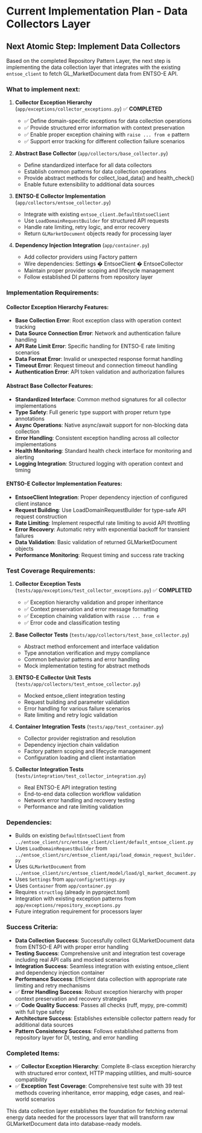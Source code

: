 # Current Implementation Plan - Data Collectors Layer

## Next Atomic Step: Implement Data Collectors

Based on the completed Repository Pattern Layer, the next step is implementing the data collection layer that integrates with the existing `entsoe_client` to fetch GL_MarketDocument data from ENTSO-E API.

### What to implement next:

1. **Collector Exception Hierarchy** (`app/exceptions/collector_exceptions.py`) ✅ **COMPLETED**
   - ✅ Define domain-specific exceptions for data collection operations
   - ✅ Provide structured error information with context preservation
   - ✅ Enable proper exception chaining with `raise ... from e` pattern
   - ✅ Support error tracking for different collection failure scenarios

2. **Abstract Base Collector** (`app/collectors/base_collector.py`)
   - Define standardized interface for all data collectors
   - Establish common patterns for data collection operations
   - Provide abstract methods for collect_load_data() and health_check()
   - Enable future extensibility to additional data sources

3. **ENTSO-E Collector Implementation** (`app/collectors/entsoe_collector.py`)
   - Integrate with existing `entsoe_client.DefaultEntsoeClient`
   - Use `LoadDomainRequestBuilder` for structured API requests
   - Handle rate limiting, retry logic, and error recovery
   - Return `GLMarketDocument` objects ready for processing layer

4. **Dependency Injection Integration** (`app/container.py`)
   - Add collector providers using Factory pattern
   - Wire dependencies: Settings � EntsoeClient � EntsoeCollector
   - Maintain proper provider scoping and lifecycle management
   - Follow established DI patterns from repository layer

### Implementation Requirements:

#### Collector Exception Hierarchy Features:
- **Base Collection Error**: Root exception class with operation context tracking
- **Data Source Connection Error**: Network and authentication failure handling
- **API Rate Limit Error**: Specific handling for ENTSO-E rate limiting scenarios
- **Data Format Error**: Invalid or unexpected response format handling
- **Timeout Error**: Request timeout and connection timeout handling
- **Authentication Error**: API token validation and authorization failures

#### Abstract Base Collector Features:
- **Standardized Interface**: Common method signatures for all collector implementations
- **Type Safety**: Full generic type support with proper return type annotations
- **Async Operations**: Native async/await support for non-blocking data collection
- **Error Handling**: Consistent exception handling across all collector implementations
- **Health Monitoring**: Standard health check interface for monitoring and alerting
- **Logging Integration**: Structured logging with operation context and timing

#### ENTSO-E Collector Implementation Features:
- **EntsoeClient Integration**: Proper dependency injection of configured client instance
- **Request Building**: Use LoadDomainRequestBuilder for type-safe API request construction
- **Rate Limiting**: Implement respectful rate limiting to avoid API throttling
- **Error Recovery**: Automatic retry with exponential backoff for transient failures
- **Data Validation**: Basic validation of returned GLMarketDocument objects
- **Performance Monitoring**: Request timing and success rate tracking

### Test Coverage Requirements:

1. **Collector Exception Tests** (`tests/app/exceptions/test_collector_exceptions.py`) ✅ **COMPLETED**
   - ✅ Exception hierarchy validation and proper inheritance
   - ✅ Context preservation and error message formatting
   - ✅ Exception chaining validation with `raise ... from e`
   - ✅ Error code and classification testing

2. **Base Collector Tests** (`tests/app/collectors/test_base_collector.py`)
   - Abstract method enforcement and interface validation
   - Type annotation verification and mypy compliance
   - Common behavior patterns and error handling
   - Mock implementation testing for abstract methods

3. **ENTSO-E Collector Unit Tests** (`tests/app/collectors/test_entsoe_collector.py`)
   - Mocked entsoe_client integration testing
   - Request building and parameter validation
   - Error handling for various failure scenarios
   - Rate limiting and retry logic validation

4. **Container Integration Tests** (`tests/app/test_container.py`)
   - Collector provider registration and resolution
   - Dependency injection chain validation
   - Factory pattern scoping and lifecycle management
   - Configuration loading and client instantiation

5. **Collector Integration Tests** (`tests/integration/test_collector_integration.py`)
   - Real ENTSO-E API integration testing
   - End-to-end data collection workflow validation
   - Network error handling and recovery testing
   - Performance and rate limiting validation

### Dependencies:

- Builds on existing `DefaultEntsoeClient` from `../entsoe_client/src/entsoe_client/client/default_entsoe_client.py`
- Uses `LoadDomainRequestBuilder` from `../entsoe_client/src/entsoe_client/api/load_domain_request_builder.py`
- Uses `GLMarketDocument` from `../entsoe_client/src/entsoe_client/model/load/gl_market_document.py`
- Uses `Settings` from `app/config/settings.py`
- Uses `Container` from `app/container.py`
- Requires `structlog` (already in pyproject.toml)
- Integration with existing exception patterns from `app/exceptions/repository_exceptions.py`
- Future integration requirement for processors layer

### Success Criteria:

- **Data Collection Success**: Successfully collect GLMarketDocument data from ENTSO-E API with proper error handling
- **Testing Success**: Comprehensive unit and integration test coverage including real API calls and mocked scenarios
- **Integration Success**: Seamless integration with existing entsoe_client and dependency injection container
- **Performance Success**: Efficient data collection with appropriate rate limiting and retry mechanisms
- ✅ **Error Handling Success**: Robust exception hierarchy with proper context preservation and recovery strategies
- ✅ **Code Quality Success**: Passes all checks (ruff, mypy, pre-commit) with full type safety
- **Architecture Success**: Establishes extensible collector pattern ready for additional data sources
- **Pattern Consistency Success**: Follows established patterns from repository layer for DI, testing, and error handling

### Completed Items:

- ✅ **Collector Exception Hierarchy**: Complete 8-class exception hierarchy with structured error context, HTTP mapping utilities, and multi-source compatibility
- ✅ **Exception Test Coverage**: Comprehensive test suite with 39 test methods covering inheritance, error mapping, edge cases, and real-world scenarios

This data collection layer establishes the foundation for fetching external energy data needed for the processors layer that will transform raw GLMarketDocument data into database-ready models.
